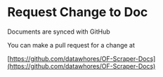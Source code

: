 # Request Change to Doc

Documents are synced with GitHub

You can make a pull request for a change at

[https://github.com/datawhores/OF-Scraper-Docs](https://github.com/datawhores/OF-Scraper-Docs)
